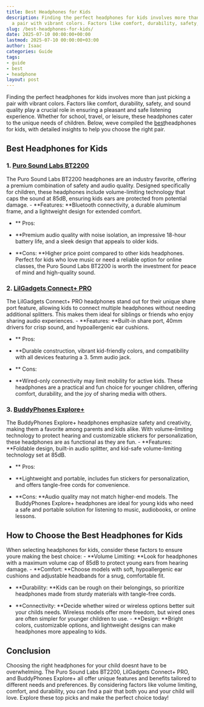 ```yaml
---
title: Best Headphones for Kids
description: Finding the perfect headphones for kids involves more than just picking
  a pair with vibrant colors. Factors like comfort, durability, safety, and sound...
slug: /best-headphones-for-kids/
date: 2025-07-10 00:00:00+00:00
lastmod: 2025-07-10 00:00:00+03:00
author: Isaac
categories: Guide
tags:
- guide
- best
- headphone
layout: post
---
```

Finding the perfect headphones for kids involves more than just picking a pair with vibrant colors. Factors like comfort, durability, safety, and sound quality play a crucial role in ensuring a pleasant and safe listening experience. Whether for school, travel, or leisure, these headphones cater to the unique needs of children. Below, weve compiled the [best](https://pestpolicy.com/best-acrylic-paint-for-wood/)headphones for kids, with detailed insights to help you choose the right pair.

##  Best Headphones for Kids

### 1. [Puro Sound Labs BT2200](https://www.amazon.com/dp/B0728KZ61S?tag=p-policy-20)

The Puro Sound Labs BT2200 headphones are an industry favorite, offering a premium combination of safety and audio quality. Designed specifically for children, these headphones include volume-limiting technology that caps the sound at 85dB, ensuring kids ears are protected from potential damage. - **Features: **Bluetooth connectivity, a durable aluminum frame, and a lightweight design for extended comfort.

- **
Pros:

- **Premium audio quality with noise isolation, an impressive 18-hour battery life, and a sleek design that appeals to older kids.

- **Cons: **Higher price point compared to other kids headphones. Perfect for kids who love music or need a reliable option for online classes, the Puro Sound Labs BT2200 is worth the investment for peace of mind and high-quality sound.

### 2. [LilGadgets Connect+ PRO](https://www.amazon.com/dp/B01N6S4A2U?tag=p-policy-20)

The LilGadgets Connect+ PRO headphones stand out for their unique share port feature, allowing kids to connect multiple headphones without needing additional splitters. This makes them ideal for siblings or friends who enjoy sharing audio experiences. - **Features: **Built-in share port, 40mm drivers for crisp sound, and hypoallergenic ear cushions.

- **
Pros:

- **Durable construction, vibrant kid-friendly colors, and compatibility with all devices featuring a 3. 5mm audio jack.

- **
Cons:

- **Wired-only connectivity may limit mobility for active kids. These headphones are a practical and fun choice for younger children, offering comfort, durability, and the joy of sharing media with others.

### 3. [BuddyPhones Explore+](https://www.amazon.com/dp/B089QJNWVP?tag=p-policy-20)

The BuddyPhones Explore+ headphones emphasize safety and creativity, making them a favorite among parents and kids alike. With volume-limiting technology to protect hearing and customizable stickers for personalization, these headphones are as functional as they are fun. - **Features: **Foldable design, built-in audio splitter, and kid-safe volume-limiting technology set at 85dB.

- **
Pros:

- **Lightweight and portable, includes fun stickers for personalization, and offers tangle-free cords for convenience.

- **Cons: **Audio quality may not match higher-end models. The BuddyPhones Explore+ headphones are ideal for young kids who need a safe and portable solution for listening to music, audiobooks, or online lessons.

##  How to Choose the Best Headphones for Kids

When selecting headphones for kids, consider these factors to ensure youre making the best choice: - **Volume Limiting: **Look for headphones with a maximum volume cap of 85dB to protect young ears from hearing damage. - **Comfort: **Choose models with soft, hypoallergenic ear cushions and adjustable headbands for a snug, comfortable fit.

- **Durability: **Kids can be rough on their belongings, so prioritize headphones made from sturdy materials with tangle-free cords.

- **Connectivity: **Decide whether wired or wireless options better suit your childs needs. Wireless models offer more freedom, but wired ones are often simpler for younger children to use. - **Design: **Bright colors, customizable options, and lightweight designs can make headphones more appealing to kids.

##  Conclusion

Choosing the right headphones for your child doesnt have to be overwhelming. The Puro Sound Labs BT2200, LilGadgets Connect+ PRO, and BuddyPhones Explore+ all offer unique features and benefits tailored to different needs and preferences. By considering factors like volume limiting, comfort, and durability, you can find a pair that both you and your child will love. Explore these top picks and make the perfect choice today!
